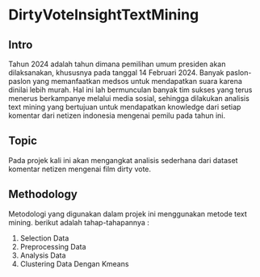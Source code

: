 # DirtyVoteInsightTextMining
## Intro
Tahun 2024 adalah tahun dimana pemilihan umum presiden akan dilaksanakan, khususnya pada tanggal 14 Februari 2024. Banyak paslon-paslon yang memanfaatkan medsos untuk mendapatkan suara karena dinilai lebih murah. Hal ini lah bermunculan banyak tim sukses yang terus menerus berkampanye melalui media sosial, sehingga dilakukan analisis text mining yang bertujuan untuk mendapatkan knowledge dari setiap komentar dari netizen indonesia mengenai pemilu pada tahun ini.

## Topic
Pada projek kali ini akan mengangkat analisis sederhana dari dataset komentar netizen mengenai film dirty vote. 

## Methodology
Metodologi yang digunakan dalam projek ini menggunakan metode text mining. berikut adalah tahap-tahapannya :
1. Selection Data
3. Preprocessing Data
5. Analysis Data
6. Clustering Data Dengan Kmeans
